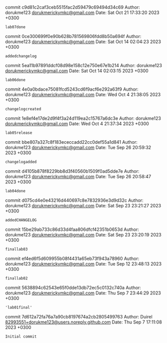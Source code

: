 commit c9d81c2caf3ceb5515fac2d59479c69494d34c69
Author: dorukme123 <dorukmerickymkc@gmail.com>
Date:   Sat Oct 21 17:33:20 2023 +0300

    lab07done

commit 0ce300699f0e90b628b781569806fdd8b50a694f
Author: dorukme123 <dorukmerickymkc@gmail.com>
Date:   Sat Oct 14 02:04:23 2023 +0300

    addedchangelog

commit 5ea11b97891ddcf08d98e158c12e750e67e1b214
Author: dorukme123 <dorukmerickymkc@gmail.com>
Date:   Sat Oct 14 02:03:15 2023 +0300

    lab06done

commit 4e0a0bdace75081fcd5243cd6f9acf6e292a63f9
Author: dorukme123 <dorukmerickymkc@gmail.com>
Date:   Wed Oct 4 21:38:05 2023 +0300

    changelogcreated

commit 1e8ef4e17de2d9f4f3a24d119ea2c15767a6dc3e
Author: dorukme123 <dorukmerickymkc@gmail.com>
Date:   Wed Oct 4 21:37:34 2023 +0300

    lab05release

commit bbe807a327c8f183ececcadd22cc0def55a1d841
Author: dorukme123 <dorukmerickymkc@gmail.com>
Date:   Tue Sep 26 20:59:32 2023 +0300

    changelogadded

commit d4105b878f8229bb8d3f40560b1509f0ad5dde7e
Author: dorukme123 <dorukmerickymkc@gmail.com>
Date:   Tue Sep 26 20:58:47 2023 +0300

    lab04done

commit d075cd4e0e43216d440697c8e7832936e3d9d32c
Author: dorukme123 <dorukmerickymkc@gmail.com>
Date:   Sat Sep 23 23:21:27 2023 +0300

    addedCHANGELOG

commit 15be29ab733c86d33d4faa806dfcf42351b0653d
Author: dorukme123 <dorukmerickymkc@gmail.com>
Date:   Sat Sep 23 23:20:19 2023 +0300

    finallab03

commit ef4ed6f5d609955b08f4431a65eb73f943a78960
Author: dorukme123 <dorukmerickymkc@gmail.com>
Date:   Tue Sep 12 23:48:13 2023 +0300

    finallab02

commit 5638894c62543e65f0dde13db72ec5c0132c740a
Author: dorukme123 <dorukmerickymkc@gmail.com>
Date:   Thu Sep 7 23:44:29 2023 +0300

    'lab01final'

commit 7d612a72fa76a7a90cb8197674a2cb2805499763
Author: Duirel <82993551+dorukme123@users.noreply.github.com>
Date:   Thu Sep 7 17:11:08 2023 +0300

    Initial commit
